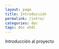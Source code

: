 ```yaml
---
layout: page
title: Introducción
permalink: /intro/
categories: doc
tags: doc vhdl
---
```


Introducción al proyecto
